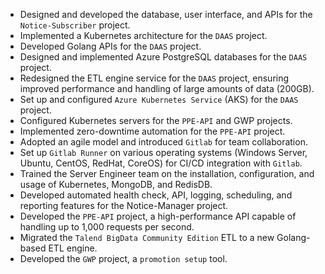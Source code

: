   - Designed and developed the database, user interface, and APIs for the `Notice-Subscriber` project.
  - Implemented a Kubernetes architecture for the `DAAS` project.
  - Developed Golang APIs for the `DAAS` project.
  - Designed and implemented Azure PostgreSQL databases for the `DAAS` project.
  - Redesigned the ETL engine service for the `DAAS` project, ensuring improved performance and handling of large amounts of data (200GB).
  - Set up and configured `Azure Kubernetes Service` (AKS) for the `DAAS` project.
  - Configured Kubernetes servers for the `PPE-API` and GWP projects.
  - Implemented zero-downtime automation for the `PPE-API` project.
  - Adopted an agile model and introduced `Gitlab` for team collaboration.
  - Set up `Gitlab Runner` on various operating systems (Windows Server, Ubuntu, CentOS, RedHat, CoreOS) for CI/CD integration with `Gitlab`.
  - Trained the Server Engineer team on the installation, configuration, and usage of Kubernetes, MongoDB, and RedisDB.
  - Developed automated health check, API, logging, scheduling, and reporting features for the Notice-Manager project.
  - Developed the `PPE-API` project, a high-performance API capable of handling up to 1,000 requests per second.
  - Migrated the `Talend BigData Community Edition` ETL to a new Golang-based ETL engine.
  - Developed the `GWP` project, a `promotion setup` tool.
